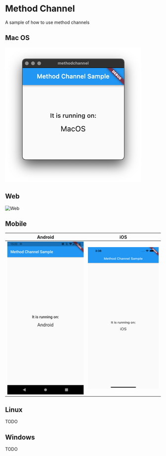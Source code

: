 # Method Channel

A sample of how to use method channels

## Mac OS

![MacOS](macos.png)

## Web

![Web](web.png)

## Mobile

|Android|iOS|
|---|---|
|![Android](android.png)|![iOS](ios.png)|



## Linux

TODO

## Windows

TODO
